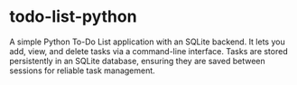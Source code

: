 # todo-list-python
A simple Python To-Do List application with an SQLite backend. It lets you add, view, and delete tasks via a command-line interface. Tasks are stored persistently in an SQLite database, ensuring they are saved between sessions for reliable task management.
